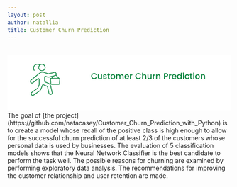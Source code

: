 ```yaml
---
layout: post
author: natallia
title: Customer Churn Prediction 
---
```

<br>
<img src ="images/churn.png"><br>  
The goal of [the project](https://github.com/natacasey/Customer_Churn_Prediction_with_Python) is to create a model whose recall of the positive class is high enough to allow for the successful churn prediction of at least 2/3 of the customers whose personal data is used by businesses. The evaluation of 5 classification models shows that the Neural Network Classifier is the best candidate to perform the task well. The possible reasons for churning are examined by performing exploratory data analysis. The recommendations for improving the customer relationship and user retention are made. 
<br>
